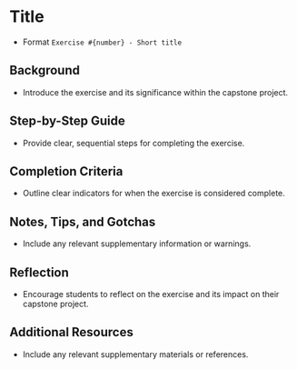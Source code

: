<!-- Exercise Schema -->

# Title 
- Format `Exercise #{number} - Short title`
  
## Background
- Introduce the exercise and its significance within the capstone project.

## Step-by-Step Guide
- Provide clear, sequential steps for completing the exercise.

## Completion Criteria
- Outline clear indicators for when the exercise is considered complete.

## Notes, Tips, and Gotchas
 - Include any relevant supplementary information or warnings.
  
## Reflection
- Encourage students to reflect on the exercise and its impact on their capstone project.

## Additional Resources
- Include any relevant supplementary materials or references.

<!-- End Exercise Schema -->


